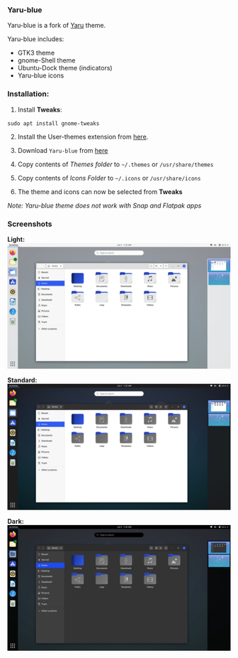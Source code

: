 ### Yaru-blue
Yaru-blue is a fork of [Yaru](https://github.com/ubuntu/yaru) theme.

Yaru-blue includes:
- GTK3 theme
- gnome-Shell theme
- Ubuntu-Dock theme (indicators)
- Yaru-blue icons

### Installation:
 1. Install **Tweaks**:
```
sudo apt install gnome-tweaks
```
 2. Install the User-themes extension from [here](https://extensions.gnome.org/extension/19/user-themes/).
 
 3.  Download `Yaru-blue` from [here](https://github.com/Muqtxdir/yaru-blue/releases/download/v20.04/Yaru-blue-20.04.tar.xz) 
 
 4. Copy contents of *Themes folder* to `~/.themes` or `/usr/share/themes`
 
 5. Copy contents of *Icons Folder* to `~/.icons` or `/usr/share/icons`
 
 6. The theme and icons can now be selected from **Tweaks**
 
*Note: Yaru-blue theme does not work with Snap and Flatpak apps*

### Screenshots
**Light:**
![light](icons/Screenshots/light.png)

**Standard:**
![standard](icons/Screenshots/standard.png)

**Dark:**
![dark](icons/Screenshots/dark.png)




